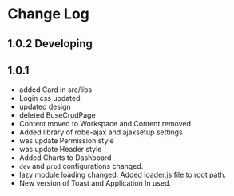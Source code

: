 # Change Log

## 1.0.2 Developing

## 1.0.1
* added Card in src/libs
* Login css updated
* updated design
* deleted BuseCrudPage
* Content moved to Workspace and Content removed
* Added library of robe-ajax and ajaxsetup settings
* was update Permission style
* was update Header style
* Added Charts to Dashboard
* `dev` and `prod` configurations changed. 
* lazy module loading changed. Added loader.js file to root path.
* New version of Toast and Application In used.




